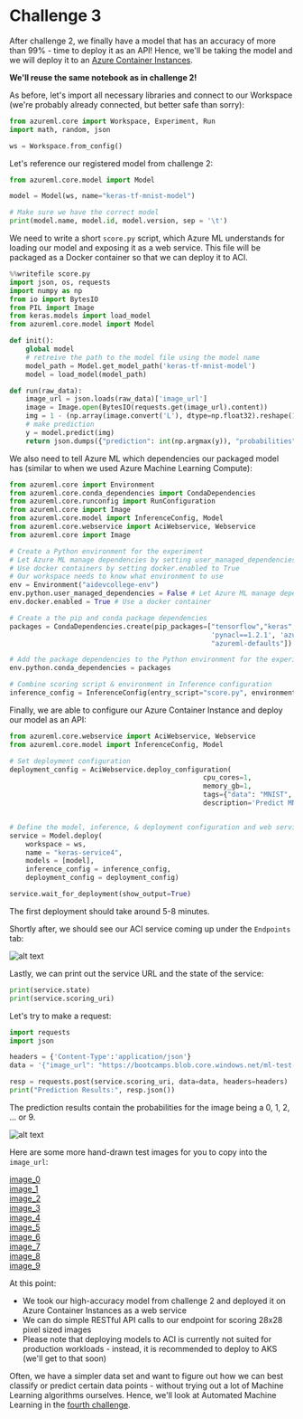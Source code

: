 # Challenge 3

After challenge 2, we finally have a model that has an accuracy of more than 99% - time to deploy it as an API!
Hence, we'll be taking the model and we will deploy it to an [Azure Container Instances](https://azure.microsoft.com/en-us/services/container-instances/).

**We'll reuse the same notebook as in challenge 2!**

As before, let's import all necessary libraries and connect to our Workspace (we're probably already connected, but better safe than sorry):

```python
from azureml.core import Workspace, Experiment, Run
import math, random, json

ws = Workspace.from_config()
```

Let's reference our registered model from challenge 2:

```python
from azureml.core.model import Model

model = Model(ws, name="keras-tf-mnist-model")

# Make sure we have the correct model
print(model.name, model.id, model.version, sep = '\t')
```

We need to write a short `score.py` script, which Azure ML understands for loading our model and exposing it as a web service. This file will be packaged as a Docker container so that we can deploy it to ACI.

```python
%%writefile score.py
import json, os, requests
import numpy as np
from io import BytesIO
from PIL import Image
from keras.models import load_model
from azureml.core.model import Model

def init():
    global model
    # retreive the path to the model file using the model name
    model_path = Model.get_model_path('keras-tf-mnist-model')
    model = load_model(model_path)

def run(raw_data):
    image_url = json.loads(raw_data)['image_url']    
    image = Image.open(BytesIO(requests.get(image_url).content))
    img = 1 - (np.array(image.convert('L'), dtype=np.float32).reshape(1, 28, 28, 1) / 255.0)
    # make prediction
    y = model.predict(img)
    return json.dumps({"prediction": int(np.argmax(y)), "probabilities": y.tolist()})
```

We also need to tell Azure ML which dependencies our packaged model has (similar to when we used Azure Machine Learning Compute):

```python
from azureml.core import Environment
from azureml.core.conda_dependencies import CondaDependencies
from azureml.core.runconfig import RunConfiguration
from azureml.core import Image
from azureml.core.model import InferenceConfig, Model
from azureml.core.webservice import AciWebservice, Webservice
from azureml.core import Image

# Create a Python environment for the experiment
# Let Azure ML manage dependencies by setting user_managed_dependencies to False
# Use docker containers by setting docker.enabled to True
# Our workspace needs to know what environment to use
env = Environment("aidevcollege-env")
env.python.user_managed_dependencies = False # Let Azure ML manage dependencies
env.docker.enabled = True # Use a docker container

# Create a the pip and conda package dependencies
packages = CondaDependencies.create(pip_packages=["tensorflow","keras", "astor", 'azureml-sdk', 
                                                  'pynacl==1.2.1', 'azureml-dataprep', "pillow==5.3.0",
                                                  "azureml-defaults"])

# Add the package dependencies to the Python environment for the experiment
env.python.conda_dependencies = packages

# Combine scoring script & environment in Inference configuration
inference_config = InferenceConfig(entry_script="score.py", environment=env)

```

Finally, we are able to configure our Azure Container Instance and deploy our model as an API:

```python
from azureml.core.webservice import AciWebservice, Webservice
from azureml.core.model import InferenceConfig, Model

# Set deployment configuration
deployment_config = AciWebservice.deploy_configuration(
                                                cpu_cores=1, 
                                                memory_gb=1, 
                                                tags={"data": "MNIST",  "method" : "keras-tf"}, 
                                                description='Predict MNIST with Keras and TensorFlow')


# Define the model, inference, & deployment configuration and web service name and location to deploy
service = Model.deploy(
    workspace = ws,
    name = "keras-service4",
    models = [model],
    inference_config = inference_config,
    deployment_config = deployment_config)

service.wait_for_deployment(show_output=True)
```

The first deployment should take around 5-8 minutes.

Shortly after, we should see our ACI service coming up under the `Endpoints` tab:

![alt text](../images/kerasacideploy.png "Our ACI is deploying")

Lastly, we can print out the service URL and the state of the service:

```python
print(service.state)
print(service.scoring_uri)
```

Let's try to make a request:

```python
import requests
import json

headers = {'Content-Type':'application/json'}
data = '{"image_url": "https://bootcamps.blob.core.windows.net/ml-test-images/4.png"}'

resp = requests.post(service.scoring_uri, data=data, headers=headers)
print("Prediction Results:", resp.json())
```

The prediction results contain the probabilities for the image being a 0, 1, 2, ... or 9.

![alt text](../images/03-api_results.png "Our prediction results")

Here are some more hand-drawn test images for you to copy into the `image_url`:

[image_0](https://bootcamps.blob.core.windows.net/ml-test-images/0.png) <br>
[image_1](https://bootcamps.blob.core.windows.net/ml-test-images/1.png) <br>
[image_2](https://bootcamps.blob.core.windows.net/ml-test-images/2.png) <br>
[image_3](https://bootcamps.blob.core.windows.net/ml-test-images/3.png) <br>
[image_4](https://bootcamps.blob.core.windows.net/ml-test-images/4.png) <br>
[image_5](https://bootcamps.blob.core.windows.net/ml-test-images/5.png) <br>
[image_6](https://bootcamps.blob.core.windows.net/ml-test-images/6.png) <br>
[image_7](https://bootcamps.blob.core.windows.net/ml-test-images/7.png) <br>
[image_8](https://bootcamps.blob.core.windows.net/ml-test-images/8.png) <br>
[image_9](https://bootcamps.blob.core.windows.net/ml-test-images/9.png) <br>

At this point:

* We took our high-accuracy model from challenge 2 and deployed it on Azure Container Instances as a web service
* We can do simple RESTful API calls to our endpoint for scoring 28x28 pixel sized images
* Please note that deploying models to ACI is currently not suited for production workloads - instead, it is recommended to deploy to AKS (we'll get to that soon)

Often, we have a simpler data set and want to figure out how we can best classify or predict certain data points - without trying out a lot of Machine Learning algorithms ourselves. Hence, we'll look at Automated Machine Learning in the [fourth challenge](challenge_04.md).
